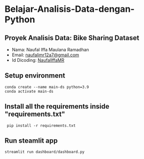 # Belajar-Analisis-Data-dengan-Python

## Proyek Analisis Data: Bike Sharing Dataset
- Nama: Naufal Iffa Maulana Ramadhan
- Email: naufalimr12a7@gmail.com
- Id Dicoding: <a href="https://www.dicoding.com/users/mr_iffa/academies">NaufalIffaMR</a>


## Setup environment
```
conda create --name main-ds python=3.9
conda activate main-ds
```

## Install all the requirements inside "requirements.txt"
```
 pip install -r requirements.txt
```

## Run steamlit app
```
streamlit run dashboard/dashboard.py
```

